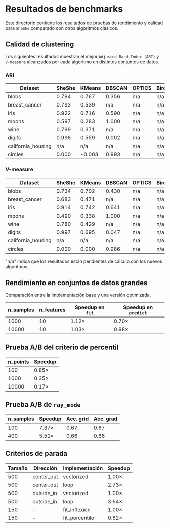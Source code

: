 # Resultados de benchmarks

Este directorio contiene los resultados de pruebas de rendimiento y calidad para `SheShe` comparado con otros algoritmos clásicos.

## Calidad de clustering

Los siguientes resultados muestran el mejor `Adjusted Rand Index (ARI)` y `V-measure` alcanzados por cada algoritmo en distintos conjuntos de datos.

### ARI

| Dataset | SheShe | KMeans | DBSCAN | OPTICS | Birch | MeanShift | LogReg | RandomForest | SVC |
| --- | --- | --- | --- | --- | --- | --- | --- | --- | --- |
| blobs | 0.794 | 0.767 | 0.356 | n/a | n/a | n/a | n/a | n/a | n/a |
| breast_cancer | 0.793 | 0.539 | n/a | n/a | n/a | n/a | n/a | n/a | n/a |
| iris | 0.922 | 0.716 | 0.590 | n/a | n/a | n/a | n/a | n/a | n/a |
| moons | 0.597 | 0.283 | 1.000 | n/a | n/a | n/a | n/a | n/a | n/a |
| wine | 0.799 | 0.371 | n/a | n/a | n/a | n/a | n/a | n/a | n/a |
| digits | 0.998 | 0.559 | 0.002 | n/a | n/a | n/a | n/a | n/a | n/a |
| california_housing | n/a | n/a | n/a | n/a | n/a | n/a | n/a | n/a | n/a |
| circles | 0.000 | -0.003 | 0.993 | n/a | n/a | n/a | n/a | n/a | n/a |

### V-measure

| Dataset | SheShe | KMeans | DBSCAN | OPTICS | Birch | MeanShift | LogReg | RandomForest | SVC |
| --- | --- | --- | --- | --- | --- | --- | --- | --- | --- |
| blobs | 0.734 | 0.702 | 0.430 | n/a | n/a | n/a | n/a | n/a | n/a |
| breast_cancer | 0.683 | 0.471 | n/a | n/a | n/a | n/a | n/a | n/a | n/a |
| iris | 0.914 | 0.742 | 0.641 | n/a | n/a | n/a | n/a | n/a | n/a |
| moons | 0.490 | 0.338 | 1.000 | n/a | n/a | n/a | n/a | n/a | n/a |
| wine | 0.780 | 0.429 | n/a | n/a | n/a | n/a | n/a | n/a | n/a |
| digits | 0.997 | 0.695 | 0.047 | n/a | n/a | n/a | n/a | n/a | n/a |
| california_housing | n/a | n/a | n/a | n/a | n/a | n/a | n/a | n/a | n/a |
| circles | 0.000 | 0.000 | 0.986 | n/a | n/a | n/a | n/a | n/a | n/a |

"n/a" indica que los resultados están pendientes de cálculo con los nuevos algoritmos.

## Rendimiento en conjuntos de datos grandes

Comparación entre la implementación base y una versión optimizada.

| n_samples | n_features | Speedup en `fit` | Speedup en `predict` |
| --- | --- | --- | --- |
| 1000 | 10 | 1.12× | 0.70× |
| 10000 | 10 | 1.03× | 0.98× |

## Prueba A/B del criterio de percentil

| n_points | Speedup |
| --- | --- |
| 100 | 0.85× |
| 1000 | 0.35× |
| 10000 | 0.17× |

## Prueba A/B de `ray_mode`

| n_samples | Speedup | Acc. grid | Acc. grad |
| --- | --- | --- | --- |
| 100 | 7.37× | 0.67 | 0.67 |
| 400 | 5.51× | 0.66 | 0.66 |

## Criterios de parada

| Tamaño | Dirección | Implementación | Speedup |
| --- | --- | --- | --- |
| 500 | center_out | vectorized | 1.00× |
| 500 | center_out | loop | 2.73× |
| 500 | outside_in | vectorized | 1.00× |
| 500 | outside_in | loop | 3.64× |
| 150 | – | fit_inflexion | 1.00× |
| 150 | – | fit_percentile | 0.82× |

